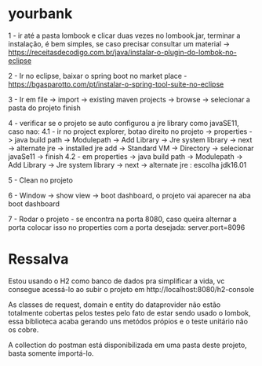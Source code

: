 # yourbank

1 - ir até a pasta lombook e clicar duas vezes no lombook.jar, terminar a instalação, é bem simples, se caso precisar consultar um material -> https://receitasdecodigo.com.br/java/instalar-o-plugin-do-lombok-no-eclipse

2 - Ir no eclipse, baixar o spring boot no market place  - https://bgasparotto.com/pt/instalar-o-spring-tool-suite-no-eclipse

3 - Ir em file -> import -> existing maven projects -> browse -> selecionar a pasta do projeto finish

4 - verificar se o projeto se auto configurou a jre library como javaSE11, caso nao:
   4.1 - ir no project explorer, botao direito no projeto -> properties -> java build path -> Modulepath -> Add Library -> Jre system library -> next -> alternate jre ->         installed jre add -> Standard VM -> Directory -> selecionar javaSe11 -> finish
   4.2 - em properties -> java build path -> Modulepath -> Add Library -> Jre system library -> next -> alternate jre : escolha jdk16.01

5 - Clean no projeto 

6 - Window -> show view -> boot dashboard, o projeto vai aparecer na aba boot dashboard 

7 - Rodar o projeto - se encontra na porta 8080, caso queira alternar a porta colocar isso no properties com a porta desejada: server.port=8096

# Ressalva

Estou usando o H2 como banco de dados pra simplificar a vida, vc consegue acessá-lo ao subir o projeto em http://localhost:8080/h2-console

As classes de request, domain e entity do dataprovider não estão totalmente cobertas pelos testes pelo fato de estar sendo usado o lombok, essa biblioteca acaba gerando uns metódos própios e o teste unitário não os cobre. 

A collection do postman está disponibilizada em uma pasta deste projeto, basta somente importá-lo.



